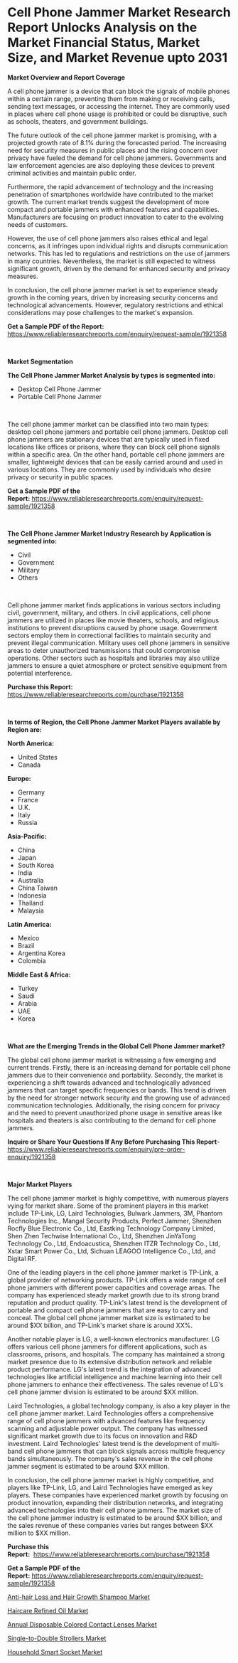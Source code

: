 <p><h1>Cell Phone Jammer Market Research Report Unlocks Analysis on the Market Financial Status, Market Size, and Market Revenue upto 2031</h1></p><p><strong>Market Overview and Report Coverage</strong></p>
<p><p>A cell phone jammer is a device that can block the signals of mobile phones within a certain range, preventing them from making or receiving calls, sending text messages, or accessing the internet. They are commonly used in places where cell phone usage is prohibited or could be disruptive, such as schools, theaters, and government buildings.</p><p>The future outlook of the cell phone jammer market is promising, with a projected growth rate of 8.1% during the forecasted period. The increasing need for security measures in public places and the rising concern over privacy have fueled the demand for cell phone jammers. Governments and law enforcement agencies are also deploying these devices to prevent criminal activities and maintain public order.</p><p>Furthermore, the rapid advancement of technology and the increasing penetration of smartphones worldwide have contributed to the market growth. The current market trends suggest the development of more compact and portable jammers with enhanced features and capabilities. Manufacturers are focusing on product innovation to cater to the evolving needs of customers.</p><p>However, the use of cell phone jammers also raises ethical and legal concerns, as it infringes upon individual rights and disrupts communication networks. This has led to regulations and restrictions on the use of jammers in many countries. Nevertheless, the market is still expected to witness significant growth, driven by the demand for enhanced security and privacy measures.</p><p>In conclusion, the cell phone jammer market is set to experience steady growth in the coming years, driven by increasing security concerns and technological advancements. However, regulatory restrictions and ethical considerations may pose challenges to the market's expansion.</p></p>
<p><strong>Get a Sample PDF of the Report:</strong> <a href="https://www.reliableresearchreports.com/enquiry/request-sample/1921358">https://www.reliableresearchreports.com/enquiry/request-sample/1921358</a></p>
<p>&nbsp;</p>
<p><strong>Market Segmentation</strong></p>
<p><strong>The Cell Phone Jammer Market Analysis by types is segmented into:</strong></p>
<p><ul><li>Desktop Cell Phone Jammer</li><li>Portable Cell Phone Jammer</li></ul></p>
<p>&nbsp;</p>
<p><p>The cell phone jammer market can be classified into two main types: desktop cell phone jammers and portable cell phone jammers. Desktop cell phone jammers are stationary devices that are typically used in fixed locations like offices or prisons, where they can block cell phone signals within a specific area. On the other hand, portable cell phone jammers are smaller, lightweight devices that can be easily carried around and used in various locations. They are commonly used by individuals who desire privacy or security in public spaces.</p></p>
<p><strong>Get a Sample PDF of the Report:</strong>&nbsp;<a href="https://www.reliableresearchreports.com/enquiry/request-sample/1921358">https://www.reliableresearchreports.com/enquiry/request-sample/1921358</a></p>
<p>&nbsp;</p>
<p><strong>The Cell Phone Jammer Market Industry Research by Application is segmented into:</strong></p>
<p><ul><li>Civil</li><li>Government</li><li>Military</li><li>Others</li></ul></p>
<p>&nbsp;</p>
<p><p>Cell phone jammer market finds applications in various sectors including civil, government, military, and others. In civil applications, cell phone jammers are utilized in places like movie theaters, schools, and religious institutions to prevent disruptions caused by phone usage. Government sectors employ them in correctional facilities to maintain security and prevent illegal communication. Military uses cell phone jammers in sensitive areas to deter unauthorized transmissions that could compromise operations. Other sectors such as hospitals and libraries may also utilize jammers to ensure a quiet atmosphere or protect sensitive equipment from potential interference.</p></p>
<p><strong>Purchase this Report:</strong>&nbsp; <a href="https://www.reliableresearchreports.com/purchase/1921358">https://www.reliableresearchreports.com/purchase/1921358</a></p>
<p>&nbsp;</p>
<p><strong>In terms of Region, the Cell Phone Jammer Market Players available by Region are:</strong></p>
<p>
    <p> <strong> North America: </strong>
        <ul>
            <li>United States</li>
            <li>Canada</li>
        </ul>
        </p> 
    <p> <strong> Europe: </strong>
        <ul>
            <li>Germany</li>
            <li>France</li>
            <li>U.K.</li>
            <li>Italy</li>
            <li>Russia</li>
        </ul>
        </p> 
    <p> <strong> Asia-Pacific: </strong>
        <ul>
            <li>China</li>
            <li>Japan</li>
            <li>South Korea</li>
            <li>India</li>
            <li>Australia</li>
            <li>China Taiwan</li>
            <li>Indonesia</li>
            <li>Thailand</li>
            <li>Malaysia</li>
        </ul>
        </p> 
    <p> <strong> Latin America: </strong>
        <ul>
            <li>Mexico</li>
            <li>Brazil</li>
            <li>Argentina Korea</li>
            <li>Colombia</li>
        </ul>
        </p> 
    <p> <strong> Middle East & Africa: </strong>
        <ul>
            <li>Turkey</li>
            <li>Saudi</li>
            <li>Arabia</li>
            <li>UAE</li>
            <li>Korea</li>
        </ul>
    </p>
    </p>
<p>&nbsp;</p>
<p><strong>What are the Emerging Trends in the Global Cell Phone Jammer market?</strong></p>
<p><p>The global cell phone jammer market is witnessing a few emerging and current trends. Firstly, there is an increasing demand for portable cell phone jammers due to their convenience and portability. Secondly, the market is experiencing a shift towards advanced and technologically advanced jammers that can target specific frequencies or bands. This trend is driven by the need for stronger network security and the growing use of advanced communication technologies. Additionally, the rising concern for privacy and the need to prevent unauthorized phone usage in sensitive areas like hospitals and theaters is also contributing to the demand for cell phone jammers.</p></p>
<p><strong>Inquire or Share Your Questions If Any Before Purchasing This Report</strong>- <a href="https://www.reliableresearchreports.com/enquiry/pre-order-enquiry/1921358">https://www.reliableresearchreports.com/enquiry/pre-order-enquiry/1921358</a></p>
<p>&nbsp;</p>
<p><strong>Major Market Players</strong></p>
<p><p>The cell phone jammer market is highly competitive, with numerous players vying for market share. Some of the prominent players in this market include TP-Link, LG, Laird Technologies, Bulwark Jammers, 3M, Phantom Technologies Inc., Mangal Security Products, Perfect Jammer, Shenzhen Rocfly Blue Electronic Co., Ltd, Eastking Technology Company Limited, Shen Zhen Techwise International Co., Ltd, Shenzhen JinYaTong Technology Co., Ltd, Endoacustica, Shenzhen ITZR Technology Co., Ltd, Xstar Smart Power Co., Ltd, Sichuan LEAGOO Intelligence Co., Ltd, and Digital RF.</p><p>One of the leading players in the cell phone jammer market is TP-Link, a global provider of networking products. TP-Link offers a wide range of cell phone jammers with different power capacities and coverage areas. The company has experienced steady market growth due to its strong brand reputation and product quality. TP-Link's latest trend is the development of portable and compact cell phone jammers that are easy to carry and conceal. The global cell phone jammer market size is estimated to be around $XX billion, and TP-Link's market share is around XX%.</p><p>Another notable player is LG, a well-known electronics manufacturer. LG offers various cell phone jammers for different applications, such as classrooms, prisons, and hospitals. The company has maintained a strong market presence due to its extensive distribution network and reliable product performance. LG's latest trend is the integration of advanced technologies like artificial intelligence and machine learning into their cell phone jammers to enhance their effectiveness. The sales revenue of LG's cell phone jammer division is estimated to be around $XX million.</p><p>Laird Technologies, a global technology company, is also a key player in the cell phone jammer market. Laird Technologies offers a comprehensive range of cell phone jammers with advanced features like frequency scanning and adjustable power output. The company has witnessed significant market growth due to its focus on innovation and R&D investment. Laird Technologies' latest trend is the development of multi-band cell phone jammers that can block signals across multiple frequency bands simultaneously. The company's sales revenue in the cell phone jammer segment is estimated to be around $XX million.</p><p>In conclusion, the cell phone jammer market is highly competitive, and players like TP-Link, LG, and Laird Technologies have emerged as key players. These companies have experienced market growth by focusing on product innovation, expanding their distribution networks, and integrating advanced technologies into their cell phone jammers. The market size of the cell phone jammer industry is estimated to be around $XX billion, and the sales revenue of these companies varies but ranges between $XX million to $XX million.</p></p>
<p><strong>Purchase this Report:</strong>&nbsp;&nbsp;<a href="https://www.reliableresearchreports.com/purchase/1921358">https://www.reliableresearchreports.com/purchase/1921358</a></p>
<p></p>
<p><strong>Get a Sample PDF of the Report:</strong>&nbsp;<a href="https://www.reliableresearchreports.com/enquiry/request-sample/1921358">https://www.reliableresearchreports.com/enquiry/request-sample/1921358</a></p>
<p><p><a href="https://github.com/markusgodoy/Market-Research-Report-List-1/blob/main/anti-hair-loss-and-hair-growth-shampoo-market.md">Anti-hair Loss and Hair Growth Shampoo Market</a></p><p><a href="https://github.com/julyju69/Market-Research-Report-List-1/blob/main/haircare-refined-oil-market.md">Haircare Refined Oil Market</a></p><p><a href="https://github.com/nathandecarvalho/Market-Research-Report-List-1/blob/main/annual-disposable-colored-contact-lenses-market.md">Annual Disposable Colored Contact Lenses Market</a></p><p><a href="https://github.com/mauripalmi/Market-Research-Report-List-1/blob/main/single-to-double-strollers-market.md">Single-to-Double Strollers Market</a></p><p><a href="https://github.com/joannesouthgate/Market-Research-Report-List-1/blob/main/household-smart-socket-market.md">Household Smart Socket Market</a></p></p>